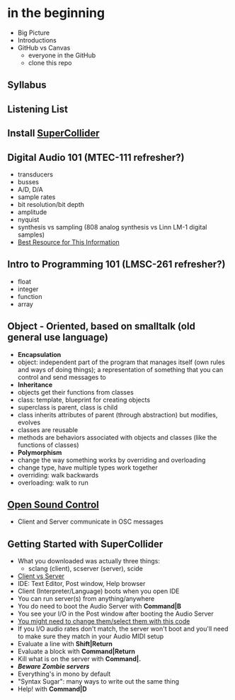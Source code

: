 # in the beginning

- Big Picture
- Introductions
- GitHub vs Canvas
  - everyone in the GitHub
  - clone this repo

## Syllabus

## Listening List

## Install [SuperCollider](https://supercollider.github.io/)

## Digital Audio 101 (MTEC-111 refresher?)
- transducers
- busses
- A/D, D/A
- sample rates
- bit resolution/bit depth
- amplitude
- nyquist
- synthesis vs sampling (808 analog synthesis vs Linn LM-1 digital samples)
- [Best Resource for This Information](https://cmtext.com/)

## Intro to Programming 101 (LMSC-261 refresher?)
- float
- integer
- function
- array

## Object - Oriented, based on smalltalk (old general use language)
- **Encapsulation**
- object: independent part of the program that manages itself (own rules and ways of doing things); a representation of something that you can control and send messages to
- **Inheritance**
- objects get their functions from classes
- class: template, blueprint for creating objects
- superclass is parent, class is child
- class inherits attributes of parent (through abstraction) but modifies, evolves
- classes are reusable
- methods are behaviors associated with objects and classes (like the functions of classes)
- **Polymorphism**
- change the way something works by overriding and overloading
- change type, have multiple types work together
- overriding: walk backwards
- overloading: walk to run 

## [Open Sound Control](https://ccrma.stanford.edu/groups/osc/index.html)
- Client and Server communicate in OSC messages

## Getting Started with SuperCollider
- What you downloaded was actually three things:
  - sclang (client), scserver (server), scide
- [Client vs Server](https://doc.sccode.org/Guides/ClientVsServer.html)
- IDE: Text Editor, Post window, Help browser
- Client (Interpreter/Language) boots when you open IDE
- You can run server(s) from anything/anywhere
- You do need to boot the Audio Server with **Command|B**
- You see your I/O in the Post window after booting the Audio Server
- [You might need to change them/select them with this code](https://doc.sccode.org/Reference/AudioDeviceSelection.html)
- If you I/O audio rates don't match, the server won't boot and you'll need to make sure they match in your Audio MIDI setup
- Evaluate a line with **Shift|Return**
- Evaluate a block with **Command|Return**
- Kill what is on the server with **Command|.**
- ***Beware Zombie servers***
- Everything's in mono by default
- "Syntax Sugar": many ways to write out the same thing
- Help! with **Command|D**
